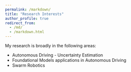 ```yaml
---
permalink: /markdown/
title: "Research Interests"
author_profile: true
redirect_from: 
  - /md/
  - /markdown.html
---
```


My research is broadly in the following areas:

- Autonomous Driving - Uncertainty Estimation
- Foundational Models applications in Autonomous Driving
- Swarm Robotics
